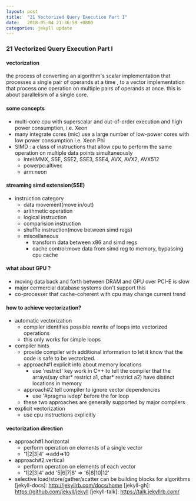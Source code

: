 ```yaml
---
layout: post
title:  "21 Vectorized Query Execution Part I"
date:   2018-05-04 21:36:59 +0800
categories: jekyll update
---
```


### 21 Vectorized Query Execution Part I

#### vectorization
the process of converting an algorithm's scalar implementation that processes a single pair of operands
at a time , to a vector implementation that process one operation on multiple pairs of operands at once.
this is about parallelism of a single core.
#### some concepts
* multi-core cpu with superscalar and out-of-order execution and high power consumption, i.e. Xeon
* many integrate cores (mic) use a large number of low-power cores with low power consumption i.e. Xeon Phi
* SIMD : a class of instructions that allow cpu to perform the same operation on multiple data points simultaneously
    * intel:MMX, SSE, SSE2, SSE3, SSE4, AVX, AVX2, AVX512
    * powerpc:altivec
    * arm:neon
#### streaming simd extension(SSE)
* instruction category
    * data movement(move in/out)
    * arithmetic operation
    * logical instruction
    * comparision instruction
    * shuffle instruction(move between simd regs)
    * miscellaneous
        * transform data between x86 and simd regs
        * cache control:move data from simd reg to memory, bypassing cpu cache
#### what about GPU ?
* moving data back and forth between DRAM and GPU over PCI-E is slow
* major cermercial database systems don't support this
* co-processer that cache-coherent with cpu may change current trend
#### how to achieve vectorization?
* automatic vectorization
    * compiler identifies possible rewrite of loops into vectorized operations
    * this only works for simple loops
* compiler hints
    * provide compiler with additional information to let it know that the code is safe to be vectorized.
    * approach#1 explicit info about memory locations
        * use 'restrict' key work in C++ to tell the compiler that the arrays(say char* restrict a1, char* restrict a2) 
        have distinct locations in memory 
    * approach#2 tell compiler to ignore vector dependencies
        * use '#pragma ivdep' before the for loop
    * these two approaches are generally supported by major compilers
* explicit vectorization    
    * use cpu instructions explicitly
#### vectorization direction
* approach#1:horizontal
    * perform operation on elements of a single vector
    * '1|2|3|4' =>add=>10
* approach#2:vertical
    * perform operation on elements of each vector
    * '1|2|3|4' add '5|6|7|8' => '6|8|10|12'  
* selective load/store/gather/scatter can be building blocks for algorithms
[jekyll-docs]: http://jekyllrb.com/docs/home
[jekyll-gh]:   https://github.com/jekyll/jekyll
[jekyll-talk]: https://talk.jekyllrb.com/
